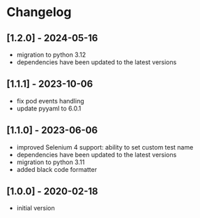 # Changelog

## [1.2.0] - 2024-05-16

- migration to python 3.12
- dependencies have been updated to the latest versions

## [1.1.1] - 2023-10-06

- fix pod events handling
- update pyyaml to 6.0.1

## [1.1.0] - 2023-06-06

- improved Selenium 4 support: ability to set custom test name
- dependencies have been updated to the latest versions
- migration to python 3.11
- added black code formatter

## [1.0.0] - 2020-02-18

- initial version
